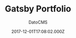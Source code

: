 ---
title: Gatsby Portfolio
github: https://github.com/datocms/gatsby-portfolio
demo: https://cranky-edison-12166d.netlify.app/
author: DatoCMS
ssg:
  - Gatsby
cms:
  - DatoCMS
date: 2017-12-01T17:08:02.000Z
description: Sample DatoCMS website built with GatsbyJS
draft: true
publish_date: '2017-12-01T17:08:02Z'
update_date: '2020-10-19T14:52:43Z'
github_star: 117
github_fork: 49
---